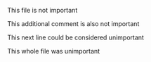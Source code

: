 This file is not important

This additional comment is also not important

This next line could be considered unimportant

This whole file was unimportant